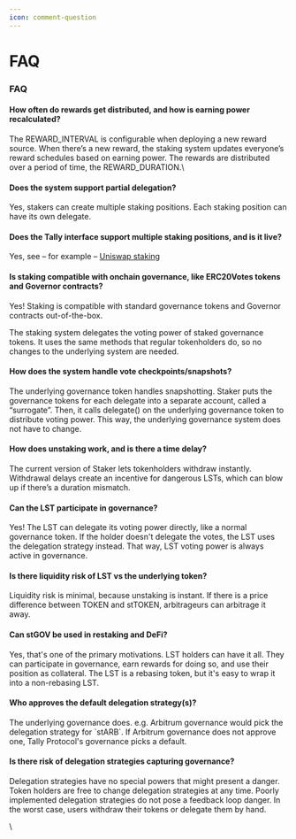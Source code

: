 ```yaml
---
icon: comment-question
---
```


# FAQ

### FAQ

#### How often do rewards get distributed, and how is earning power recalculated?&#x20;

The REWARD\_INTERVAL is configurable when deploying a new reward source. When there’s a new reward, the staking system updates everyone’s reward schedules based on earning power. The rewards are distributed over a period of time, the REWARD\_DURATION.\


#### Does the system support partial delegation?&#x20;

Yes, stakers can create multiple staking positions. Each staking position can have its own delegate.

#### Does the Tally interface support multiple staking positions, and is it live?

Yes, see – for example – [Uniswap staking](https://www.tally.xyz/gov/uniswap/stake)

#### Is staking compatible with onchain governance, like ERC20Votes tokens and Governor contracts?

Yes! Staking is compatible with standard governance tokens and Governor contracts out-of-the-box.&#x20;

The staking system delegates the voting power of staked governance tokens. It uses the same methods that regular tokenholders do, so no changes to the underlying system are needed.

#### &#x20;How does the system handle vote checkpoints/snapshots?&#x20;

The underlying governance token handles snapshotting. Staker puts the governance tokens for each delegate into a separate account, called a “surrogate”. Then, it calls delegate() on the underlying governance token to distribute voting power. This way, the underlying governance system does not have to change.

#### &#x20;How does unstaking work, and is there a time delay?

The current version of Staker lets tokenholders withdraw instantly. Withdrawal delays create an incentive for dangerous LSTs, which can blow up if there’s a duration mismatch.

#### Can the LST participate in governance?

Yes! The LST can delegate its voting power directly, like a normal governance token. If the holder doesn't delegate the votes, the LST uses the delegation strategy instead. That way, LST voting power is always active in governance.

#### Is there liquidity risk of LST vs the underlying token?

Liquidity risk is minimal, because unstaking is instant. If there is a price difference between TOKEN and stTOKEN, arbitrageurs can arbitrage it away.

#### Can stGOV be used in restaking and DeFi?

Yes, that's one of the primary motivations. LST holders can have it all. They can participate in governance, earn rewards for doing so, and use their position as collateral. The LST is a rebasing token, but it's easy to wrap it into a non-rebasing LST.

#### Who approves the default delegation strategy(s)?

The underlying governance does. e.g. Arbitrum governance would pick the delegation strategy for \`stARB\`. If Arbitrum governance does not approve one, Tally Protocol's governance picks a default.

#### Is there risk of delegation strategies capturing governance?

Delegation strategies have no special powers that might present a danger. Token holders are free to change delegation strategies at any time. Poorly implemented delegation strategies do not pose a feedback loop danger. In the worst case, users withdraw their tokens or delegate them by hand.

\
